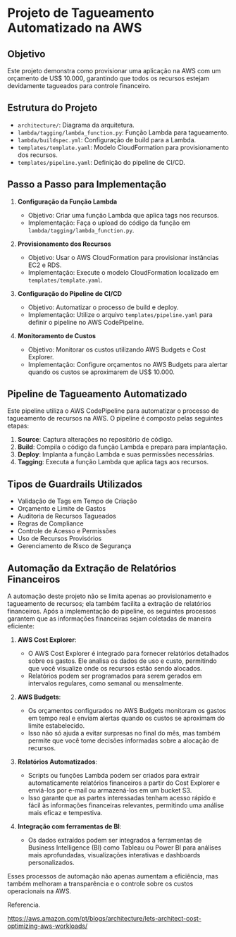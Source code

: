 # Projeto de Tagueamento Automatizado na AWS

## Objetivo
Este projeto demonstra como provisionar uma aplicação na AWS com um orçamento de US$ 10.000, garantindo que todos os recursos estejam devidamente tagueados para controle financeiro.

## Estrutura do Projeto
- `architecture/`: Diagrama da arquitetura.
- `lambda/tagging/lambda_function.py`: Função Lambda para tagueamento.
- `lambda/buildspec.yml`: Configuração de build para a Lambda.
- `templates/template.yaml`: Modelo CloudFormation para provisionamento dos recursos.
- `templates/pipeline.yaml`: Definição do pipeline de CI/CD.

## Passo a Passo para Implementação
1. **Configuração da Função Lambda**
   - Objetivo: Criar uma função Lambda que aplica tags nos recursos.
   - Implementação: Faça o upload do código da função em `lambda/tagging/lambda_function.py`.

2. **Provisionamento dos Recursos**
   - Objetivo: Usar o AWS CloudFormation para provisionar instâncias EC2 e RDS.
   - Implementação: Execute o modelo CloudFormation localizado em `templates/template.yaml`.

3. **Configuração do Pipeline de CI/CD**
   - Objetivo: Automatizar o processo de build e deploy.
   - Implementação: Utilize o arquivo `templates/pipeline.yaml` para definir o pipeline no AWS CodePipeline.

4. **Monitoramento de Custos**
   - Objetivo: Monitorar os custos utilizando AWS Budgets e Cost Explorer.
   - Implementação: Configure orçamentos no AWS Budgets para alertar quando os custos se aproximarem de US$ 10.000.

## Pipeline de Tagueamento Automatizado
Este pipeline utiliza o AWS CodePipeline para automatizar o processo de tagueamento de recursos na AWS. O pipeline é composto pelas seguintes etapas:

1. **Source**: Captura alterações no repositório de código.
2. **Build**: Compila o código da função Lambda e prepara para implantação.
3. **Deploy**: Implanta a função Lambda e suas permissões necessárias.
4. **Tagging**: Executa a função Lambda que aplica tags aos recursos.

## Tipos de Guardrails Utilizados
- Validação de Tags em Tempo de Criação
- Orçamento e Limite de Gastos
- Auditoria de Recursos Tagueados
- Regras de Compliance
- Controle de Acesso e Permissões
- Uso de Recursos Provisórios
- Gerenciamento de Risco de Segurança


## Automação da Extração de Relatórios Financeiros
A automação deste projeto não se limita apenas ao provisionamento e tagueamento de recursos; ela também facilita a extração de relatórios financeiros. Após a implementação do pipeline, os seguintes processos garantem que as informações financeiras sejam coletadas de maneira eficiente:

1. **AWS Cost Explorer**: 
   - O AWS Cost Explorer é integrado para fornecer relatórios detalhados sobre os gastos. Ele analisa os dados de uso e custo, permitindo que você visualize onde os recursos estão sendo alocados.
   - Relatórios podem ser programados para serem gerados em intervalos regulares, como semanal ou mensalmente.

2. **AWS Budgets**:
   - Os orçamentos configurados no AWS Budgets monitoram os gastos em tempo real e enviam alertas quando os custos se aproximam do limite estabelecido.
   - Isso não só ajuda a evitar surpresas no final do mês, mas também permite que você tome decisões informadas sobre a alocação de recursos.

3. **Relatórios Automatizados**:
   - Scripts ou funções Lambda podem ser criados para extrair automaticamente relatórios financeiros a partir do Cost Explorer e enviá-los por e-mail ou armazená-los em um bucket S3.
   - Isso garante que as partes interessadas tenham acesso rápido e fácil às informações financeiras relevantes, permitindo uma análise mais eficaz e tempestiva.

4. **Integração com ferramentas de BI**:
   - Os dados extraídos podem ser integrados a ferramentas de Business Intelligence (BI) como Tableau ou Power BI para análises mais aprofundadas, visualizações interativas e dashboards personalizados.

Esses processos de automação não apenas aumentam a eficiência, mas também melhoram a transparência e o controle sobre os custos operacionais na AWS.

Referencia.

https://aws.amazon.com/pt/blogs/architecture/lets-architect-cost-optimizing-aws-workloads/